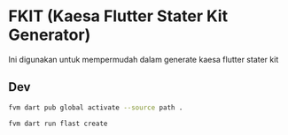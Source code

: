 # FKIT (Kaesa Flutter Stater Kit Generator)

Ini digunakan untuk mempermudah dalam generate kaesa flutter stater kit

## Dev

```bash
fvm dart pub global activate --source path .
```

```bash
fvm dart run flast create
```
